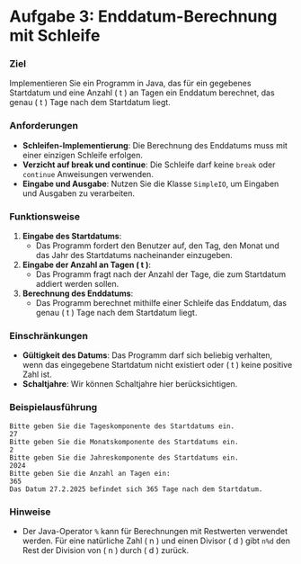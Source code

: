 # Aufgabe 3: Enddatum-Berechnung mit Schleife

### Ziel
Implementieren Sie ein Programm in Java, das für ein gegebenes Startdatum und eine Anzahl \( t \) an Tagen ein Enddatum berechnet, das genau \( t \) Tage nach dem Startdatum liegt.

### Anforderungen
- **Schleifen-Implementierung**: Die Berechnung des Enddatums muss mit einer einzigen Schleife erfolgen.
- **Verzicht auf break und continue**: Die Schleife darf keine `break` oder `continue` Anweisungen verwenden.
- **Eingabe und Ausgabe**: Nutzen Sie die Klasse `SimpleIO`, um Eingaben und Ausgaben zu verarbeiten.

### Funktionsweise
1. **Eingabe des Startdatums**:
    - Das Programm fordert den Benutzer auf, den Tag, den Monat und das Jahr des Startdatums nacheinander einzugeben.
2. **Eingabe der Anzahl an Tagen \( t \)**:
    - Das Programm fragt nach der Anzahl der Tage, die zum Startdatum addiert werden sollen.
3. **Berechnung des Enddatums**:
    - Das Programm berechnet mithilfe einer Schleife das Enddatum, das genau \( t \) Tage nach dem Startdatum liegt.

### Einschränkungen
- **Gültigkeit des Datums**: Das Programm darf sich beliebig verhalten, wenn das eingegebene Startdatum nicht existiert oder \( t \) keine positive Zahl ist.
- **Schaltjahre**: Wir können Schaltjahre hier berücksichtigen.

### Beispielausführung

```
Bitte geben Sie die Tageskomponente des Startdatums ein.
27
Bitte geben Sie die Monatskomponente des Startdatums ein.
2
Bitte geben Sie die Jahreskomponente des Startdatums ein.
2024
Bitte geben Sie die Anzahl an Tagen ein:
365
Das Datum 27.2.2025 befindet sich 365 Tage nach dem Startdatum.
```

### Hinweise
- Der Java-Operator `%` kann für Berechnungen mit Restwerten verwendet werden. Für eine natürliche Zahl \( n \) und einen Divisor \( d \) gibt `n%d` den Rest der Division von \( n \) durch \( d \) zurück.
